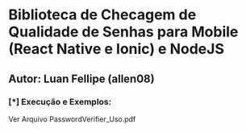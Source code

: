 # Biblioteca de Checagem de Qualidade de Senhas para Mobile (React Native e Ionic) e NodeJS
## Autor: Luan Fellipe (allen08)

### [*] Execução e Exemplos:

Ver Arquivo PasswordVerifier_Uso.pdf